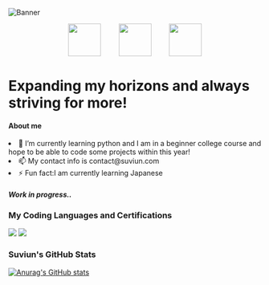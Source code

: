 ![Banner](https://user-images.githubusercontent.com/57669649/219815039-7833e8fe-ad5a-4911-bf11-74393a5cace4.png)

<p align="center">
    <a href="https://www.linkedin.com/in/savionhollis/">
    <img src="https://user-images.githubusercontent.com/57669649/219820744-95ab768a-6fa8-449e-a76a-940833e87277.png" width="65" height="65"></a>
&nbsp; &nbsp; &nbsp; &nbsp;
    <a href="https://www.links.suviun.com/">
    <img src="https://user-images.githubusercontent.com/57669649/219820759-3cc8c7e0-c1d3-42c7-b988-749b207da2d1.png" width="65" height="65"></a>
&nbsp; &nbsp; &nbsp; &nbsp;
     <a href="https:///instagram.com/suviun/">
    <img src="https://user-images.githubusercontent.com/57669649/219820218-9d3ca421-0bd6-4ed3-a5d6-a11a897a8051.png" width="65" height="65"></a>
</p>

<h1 dir="auto">
 Expanding my horizons and always striving for more!
</h1>

<h4 dir="auto">
 About me
</h4>
 
<li>
🌱 I’m currently learning python and I am in a beginner college course and hope to be able to code some projects within this year!
</li>
<li>
📫 My contact info is contact@suviun.com
</li>
</li>
<li>
⚡ Fun fact:I am currently learning Japanese
</li>

<h4 dir="auto>
<p dir="auto">
    <em>Work in progress..</em>
</p>
</h4>


<h3 dir="auto">
 My Coding Languages and Certifications
</h3>   

<a href="https://www.comptia.org/certifications/security/" rel="nofollow"> 
    <img src="https://img.shields.io/badge/Comptia-Security-blue"></a>   
</a>                                                                                 
<a href="https://docs.python.org/3/" rel="nofollow"> 
    <img src="https://img.shields.io/badge/Python-yellow?style=flat&logo=python"></a>   
</a>



<h3 dir="auto">
 Suviun's GitHub Stats
</h1>


[![Anurag's GitHub stats](https://github-readme-stats.vercel.app/api?username=suviun&show_icons=true&theme=radical)](https://github.com/anuraghazra/github-readme-stats)




